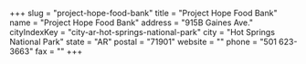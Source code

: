 +++
slug = "project-hope-food-bank"
title = "Project Hope Food Bank"
name = "Project Hope Food Bank"
address = "915B Gaines Ave."
cityIndexKey = "city-ar-hot-springs-national-park"
city = "Hot Springs National Park"
state = "AR"
postal = "71901"
website = ""
phone = "501 623-3663"
fax = ""
+++
